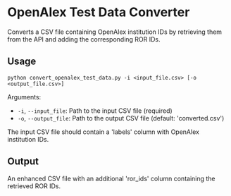 # OpenAlex Test Data Converter

Converts a CSV file containing OpenAlex institution IDs by retrieving them from the API and adding the corresponding ROR IDs.


## Usage

```
python convert_openalex_test_data.py -i <input_file.csv> [-o <output_file.csv>]
```

Arguments:
- `-i`, `--input_file`: Path to the input CSV file (required)
- `-o`, `--output_file`: Path to the output CSV file (default: 'converted.csv')

The input CSV file should contain a 'labels' column with OpenAlex institution IDs.

## Output

An enhanced CSV file with an additional 'ror_ids' column containing the retrieved ROR IDs.